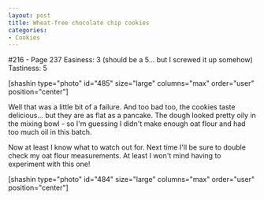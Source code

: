 ```yaml
---
layout: post
title: Wheat-free chocolate chip cookies
categories:
- Cookies
---
```


#216 - Page 237
Easiness: 3 (should be a 5... but I screwed it up somehow)
Tastiness: 5

[shashin type="photo" id="485" size="large" columns="max" order="user" position="center"]

Well that was a little bit of a failure. And too bad too, the cookies taste delicious... but they are as flat as a pancake. The dough looked pretty oily in the mixing bowl - so I'm guessing I didn't make enough oat flour and had too much oil in this batch.

Now at least I know what to watch out for. Next time I'll be sure to double check my oat flour measurements. At least I won't mind having to experiment with this one!

[shashin type="photo" id="484" size="large" columns="max" order="user" position="center"]
